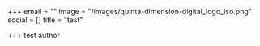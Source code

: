 +++
email = ""
image = "/images/quinta-dimension-digital_logo_iso.png"
social = []
title = "test"

+++
test author
